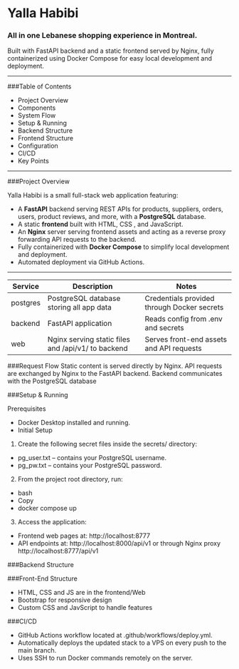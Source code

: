 
 <h1>Yalla Habibi</h1>


<h3>All in one Lebanese shopping experience in Montreal.</h3>

Built with FastAPI backend and a static frontend served by Nginx, fully containerized using Docker Compose for easy local development and deployment.

________________________________________

###Table of Contents

* 	Project Overview
* 	Components
* 	System Flow
* 	Setup & Running
* 	Backend Structure
* 	Frontend Structure
* 	Configuration
* 	CI/CD
* 	Key Points
________________________________________

###Project Overview

Yalla Habibi is a small full-stack web application featuring:
* 	A **FastAPI** backend serving REST APIs for products, suppliers, orders, users, product reviews, and more, with a **PostgreSQL** database.
* 	A static **frontend** built with HTML, CSS , and JavaScript.
* 	An **Nginx** server serving frontend assets and acting as a reverse proxy forwarding API requests to the backend.
* 	Fully containerized with **Docker Compose** to simplify local development and deployment.
* 	Automated deployment via GitHub Actions.
________________________________________

| Service    | Description                                      | Notes                                           |
|------------|--------------------------------------------------|-------------------------------------------------|
| postgres   | PostgreSQL database storing all app data         | Credentials provided through Docker secrets     |
| backend    | FastAPI application    | Reads config from .env and secrets              |
| web        | Nginx serving static files and  /api/v1/ to backend | Serves front-end assets and API requests |


###Request Flow
Static content is served directly by Nginx.
API requests are exchanged by Nginx to the FastAPI backend.
Backend communicates with the PostgreSQL database


###Setup & Running

Prerequisites
* Docker Desktop installed and running.
* Initial Setup
1.	Create the following secret files inside the secrets/ directory:
* pg_user.txt – contains your PostgreSQL username.
* pg_pw.txt – contains your PostgreSQL password.
2.	From the project root directory, run:
* bash
* Copy
* docker compose up
3.	Access the application:
* Frontend web pages at: http://localhost:8777
* API endpoints at: http://localhost:8000/api/v1 or through Nginx proxy http://localhost:8777/api/v1


###Backend Structure

###Front-End Structure

* HTML, CSS and JS are in the frontend/Web
* Bootstrap for responsive design
* Custom CSS and JavScript to handle features

###CI/CD

*	GitHub Actions workflow located at .github/workflows/deploy.yml.
*	Automatically deploys the updated stack to a VPS on every push to the main branch.
*	Uses SSH to run Docker commands remotely on the server.
